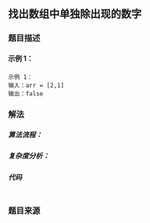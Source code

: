 ## 找出数组中单独除出现的数字

### 题目描述

#### 示例 1：

```
示例 1：
输入：arr = [2,1]
输出：false

```

### 解法

##### 算法流程：

##### 复杂度分析：

##### 代码

```go

```

### 题目来源
